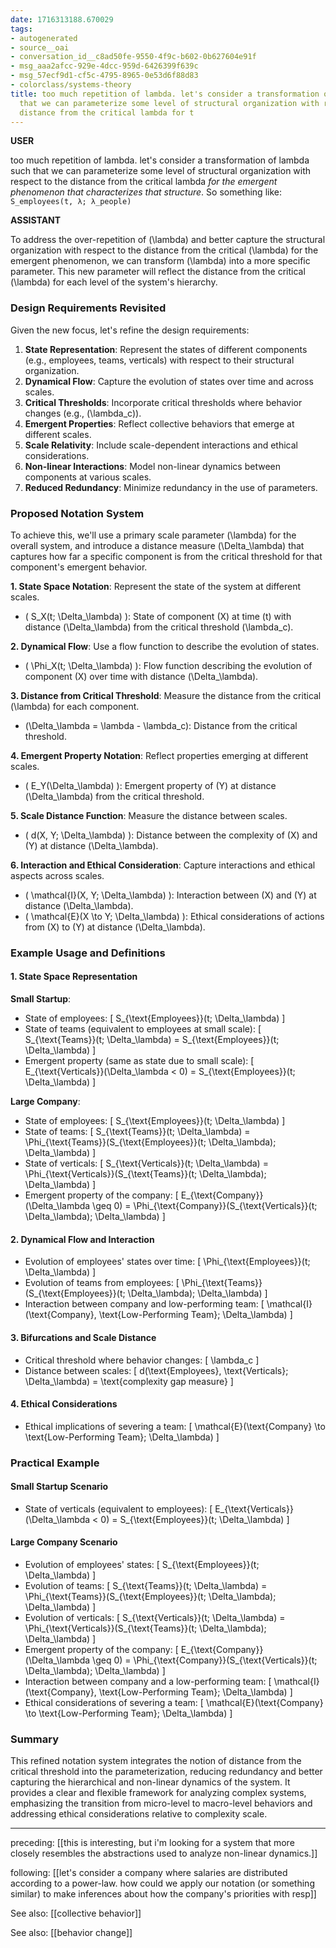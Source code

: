 ```yaml
---
date: 1716313188.670029
tags:
- autogenerated
- source__oai
- conversation_id__c8ad50fe-9550-4f9c-b602-0b627604e91f
- msg_aaa2afcc-929e-4dcc-959d-6426399f639c
- msg_57ecf9d1-cf5c-4795-8965-0e53d6f88d83
- colorclass/systems-theory
title: too much repetition of lambda. let's consider a transformation of lambda such
  that we can parameterize some level of structural organization with respect to the
  distance from the critical lambda for t
---
```


**USER**

too much repetition of lambda. let's consider a transformation of lambda such that we can parameterize some level of structural organization with respect to the distance from the critical lambda *for the emergent phenomenon that characterizes that structure*. So something like: `S_employees(t, λ; λ_people)`


**ASSISTANT**

To address the over-repetition of \(\lambda\) and better capture the structural organization with respect to the distance from the critical \(\lambda\) for the emergent phenomenon, we can transform \(\lambda\) into a more specific parameter. This new parameter will reflect the distance from the critical \(\lambda\) for each level of the system's hierarchy.

### Design Requirements Revisited

Given the new focus, let's refine the design requirements:

1. **State Representation**: Represent the states of different components (e.g., employees, teams, verticals) with respect to their structural organization.
2. **Dynamical Flow**: Capture the evolution of states over time and across scales.
3. **Critical Thresholds**: Incorporate critical thresholds where behavior changes (e.g., \(\lambda_c\)).
4. **Emergent Properties**: Reflect collective behaviors that emerge at different scales.
5. **Scale Relativity**: Include scale-dependent interactions and ethical considerations.
6. **Non-linear Interactions**: Model non-linear dynamics between components at various scales.
7. **Reduced Redundancy**: Minimize redundancy in the use of parameters.

### Proposed Notation System

To achieve this, we'll use a primary scale parameter \(\lambda\) for the overall system, and introduce a distance measure \(\Delta_\lambda\) that captures how far a specific component is from the critical threshold for that component's emergent behavior.

**1. State Space Notation**: Represent the state of the system at different scales.
- \( S_X(t; \Delta_\lambda) \): State of component \(X\) at time \(t\) with distance \(\Delta_\lambda\) from the critical threshold \(\lambda_c\).

**2. Dynamical Flow**: Use a flow function to describe the evolution of states.
- \( \Phi_X(t; \Delta_\lambda) \): Flow function describing the evolution of component \(X\) over time with distance \(\Delta_\lambda\).

**3. Distance from Critical Threshold**: Measure the distance from the critical \(\lambda\) for each component.
- \(\Delta_\lambda = \lambda - \lambda_c\): Distance from the critical threshold.

**4. Emergent Property Notation**: Reflect properties emerging at different scales.
- \( E_Y(\Delta_\lambda) \): Emergent property of \(Y\) at distance \(\Delta_\lambda\) from the critical threshold.

**5. Scale Distance Function**: Measure the distance between scales.
- \( d(X, Y; \Delta_\lambda) \): Distance between the complexity of \(X\) and \(Y\) at distance \(\Delta_\lambda\).

**6. Interaction and Ethical Consideration**: Capture interactions and ethical aspects across scales.
- \( \mathcal{I}(X, Y; \Delta_\lambda) \): Interaction between \(X\) and \(Y\) at distance \(\Delta_\lambda\).
- \( \mathcal{E}(X \to Y; \Delta_\lambda) \): Ethical considerations of actions from \(X\) to \(Y\) at distance \(\Delta_\lambda\).

### Example Usage and Definitions

#### 1. State Space Representation

**Small Startup**:
- State of employees:
  \[
  S_{\text{Employees}}(t; \Delta_\lambda)
  \]
- State of teams (equivalent to employees at small scale):
  \[
  S_{\text{Teams}}(t; \Delta_\lambda) = S_{\text{Employees}}(t; \Delta_\lambda)
  \]
- Emergent property (same as state due to small scale):
  \[
  E_{\text{Verticals}}(\Delta_\lambda < 0) = S_{\text{Employees}}(t; \Delta_\lambda)
  \]

**Large Company**:
- State of employees:
  \[
  S_{\text{Employees}}(t; \Delta_\lambda)
  \]
- State of teams:
  \[
  S_{\text{Teams}}(t; \Delta_\lambda) = \Phi_{\text{Teams}}(S_{\text{Employees}}(t; \Delta_\lambda); \Delta_\lambda)
  \]
- State of verticals:
  \[
  S_{\text{Verticals}}(t; \Delta_\lambda) = \Phi_{\text{Verticals}}(S_{\text{Teams}}(t; \Delta_\lambda); \Delta_\lambda)
  \]
- Emergent property of the company:
  \[
  E_{\text{Company}}(\Delta_\lambda \geq 0) = \Phi_{\text{Company}}(S_{\text{Verticals}}(t; \Delta_\lambda); \Delta_\lambda)
  \]

#### 2. Dynamical Flow and Interaction

- Evolution of employees' states over time:
  \[
  \Phi_{\text{Employees}}(t; \Delta_\lambda)
  \]
- Evolution of teams from employees:
  \[
  \Phi_{\text{Teams}}(S_{\text{Employees}}(t; \Delta_\lambda); \Delta_\lambda)
  \]
- Interaction between company and low-performing team:
  \[
  \mathcal{I}(\text{Company}, \text{Low-Performing Team}; \Delta_\lambda)
  \]

#### 3. Bifurcations and Scale Distance

- Critical threshold where behavior changes:
  \[
  \lambda_c
  \]
- Distance between scales:
  \[
  d(\text{Employees}, \text{Verticals}; \Delta_\lambda) = \text{complexity gap measure}
  \]

#### 4. Ethical Considerations

- Ethical implications of severing a team:
  \[
  \mathcal{E}(\text{Company} \to \text{Low-Performing Team}; \Delta_\lambda)
  \]

### Practical Example

#### Small Startup Scenario

- State of verticals (equivalent to employees):
  \[
  E_{\text{Verticals}}(\Delta_\lambda < 0) = S_{\text{Employees}}(t; \Delta_\lambda)
  \]

#### Large Company Scenario

- Evolution of employees' states:
  \[
  S_{\text{Employees}}(t; \Delta_\lambda)
  \]
- Evolution of teams:
  \[
  S_{\text{Teams}}(t; \Delta_\lambda) = \Phi_{\text{Teams}}(S_{\text{Employees}}(t; \Delta_\lambda); \Delta_\lambda)
  \]
- Evolution of verticals:
  \[
  S_{\text{Verticals}}(t; \Delta_\lambda) = \Phi_{\text{Verticals}}(S_{\text{Teams}}(t; \Delta_\lambda); \Delta_\lambda)
  \]
- Emergent property of the company:
  \[
  E_{\text{Company}}(\Delta_\lambda \geq 0) = \Phi_{\text{Company}}(S_{\text{Verticals}}(t; \Delta_\lambda); \Delta_\lambda)
  \]
- Interaction between company and a low-performing team:
  \[
  \mathcal{I}(\text{Company}, \text{Low-Performing Team}; \Delta_\lambda)
  \]
- Ethical considerations of severing a team:
  \[
  \mathcal{E}(\text{Company} \to \text{Low-Performing Team}; \Delta_\lambda)
  \]

### Summary

This refined notation system integrates the notion of distance from the critical threshold into the parameterization, reducing redundancy and better capturing the hierarchical and non-linear dynamics of the system. It provides a clear and flexible framework for analyzing complex systems, emphasizing the transition from micro-level to macro-level behaviors and addressing ethical considerations relative to complexity scale.


---

preceding: [[this is interesting, but i'm looking for a system that more closely resembles the abstractions used to analyze non-linear dynamics.]]  


following: [[let's consider a company where salaries are distributed according to a power-law. how could we apply our notation (or something similar) to make inferences about how the company's priorities with resp]]

See also: [[collective behavior]]


See also: [[behavior change]]